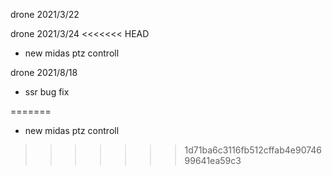 drone 2021/3/22

drone 2021/3/24
<<<<<<< HEAD
- new midas ptz controll

drone 2021/8/18
- ssr bug fix


=======
- new midas ptz controll 
>>>>>>> 1d71ba6c3116fb512cffab4e9074699641ea59c3
